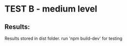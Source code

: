 # TEST B - medium level

## Results:
Results stored in dist folder.
run 'npm build-dev' for testing

